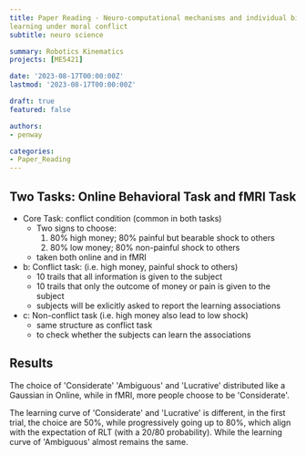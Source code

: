 ```yaml
---
title: Paper Reading - Neuro-computational mechanisms and individual biases in action-outcome
learning under moral conflict
subtitle: neuro science

summary: Robotics Kinematics
projects: [ME5421]

date: '2023-08-17T00:00:00Z'
lastmod: '2023-08-17T00:00:00Z'

draft: true
featured: false

authors:
- penway

categories:
- Paper_Reading
---
```


## Two Tasks: Online Behavioral Task and fMRI Task
- Core Task: conflict condition (common in both tasks)
    - Two signs to choose:
        1. 80% high money; 80% painful but bearable shock to others
        2. 80% low money; 80% non-painful shock to others
    - taken both online and in fMRI
- b: Conflict task: (i.e. high money, painful shock to others)
    - 10 trails that all information is given to the subject
    - 10 trails that only the outcome of money or pain is given to the subject
    - subjects will be exlicitly asked to report the learning associations
- c: Non-conflict task (i.e. high money also lead to low shock)
    - same structure as conflict task
    - to check whether the subjects can learn the associations


## Results

The choice of 'Considerate' 'Ambiguous' and 'Lucrative' distributed like a Gaussian in Online, while in fMRI, more people choose to be 'Considerate'.

The learning curve of 'Considerate' and 'Lucrative' is different, in the first trial, the choice are 50%, while progressively going up to 80%, which align with the expectation of RLT (with a 20/80 probability). While the learning curve of 'Ambiguous' almost remains the same.